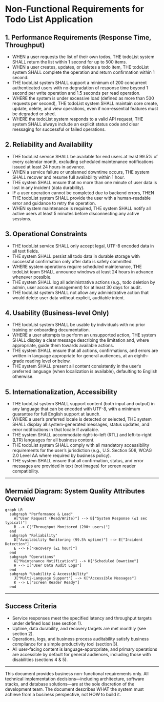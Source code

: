 # Non-Functional Requirements for Todo List Application

## 1. Performance Requirements (Response Time, Throughput)

- WHEN a user requests the list of their own todos, THE todoList system SHALL return the list within 1 second for up to 500 items.
- WHEN a user creates, updates, or deletes a todo item, THE todoList system SHALL complete the operation and return confirmation within 1 second.
- THE todoList system SHALL support a minimum of 200 concurrent authenticated users with no degradation of response time beyond 1 second per write operation and 1.5 seconds per read operation.
- WHERE the system is under excessive load (defined as more than 500 requests per second), THE todoList system SHALL maintain core create, update, delete, and view operations, even if non-essential features must be degraded or shed.
- WHERE the todoList system responds to a valid API request, THE system SHALL always include an explicit status code and clear messaging for successful or failed operations.

## 2. Reliability and Availability

- THE todoList service SHALL be available for end users at least 99.5% of every calendar month, excluding scheduled maintenance notifications issued at least 24 hours in advance.
- WHEN a service failure or unplanned downtime occurs, THE system SHALL recover and resume full availability within 1 hour.
- THE system SHALL ensure that no more than one minute of user data is lost in any incident (data durability).
- IF a user operation cannot be completed due to backend errors, THEN THE todoList system SHALL provide the user with a human-readable error and guidance to retry the operation.
- WHEN system maintenance is required, THE system SHALL notify all active users at least 5 minutes before disconnecting any active sessions.

## 3. Operational Constraints

- THE todoList service SHALL only accept legal, UTF-8 encoded data in all text fields.
- THE system SHALL persist all todo data in durable storage with successful confirmation only after data is safely committed.
- WHERE system operations require scheduled maintenance, THE todoList team SHALL announce windows at least 24 hours in advance whenever possible.
- THE system SHALL log all administrative actions (e.g., todo deletion by admin, user account management) for at least 30 days for audit.
- THE todoList system SHALL not allow any administrative action that would delete user data without explicit, auditable intent.

## 4. Usability (Business-level Only)

- THE todoList system SHALL be usable by individuals with no prior training or onboarding documentation.
- WHERE a user attempts to perform an unsupported action, THE system SHALL display a clear message describing the limitation and, where appropriate, guide them towards available actions.
- THE system SHALL ensure that all actions, confirmations, and errors are written in language appropriate for general audiences, at an eighth-grade reading level or below.
- THE system SHALL present all content consistently in the user’s preferred language (when localization is available), defaulting to English otherwise.

## 5. Internationalization, Accessibility

- THE todoList system SHALL support content (both input and output) in any language that can be encoded with UTF-8, with a minimum guarantee for full English support at launch.
- WHERE a user’s preferred locale is detected or selected, THE system SHALL display all system-generated messages, status updates, and error notifications in that locale if available.
- THE system SHALL accommodate right-to-left (RTL) and left-to-right (LTR) languages for all business content.
- THE todoList system SHALL comply with all mandatory accessibility requirements for the user’s jurisdiction (e.g., U.S. Section 508, WCAG 2.0 Level AA where required by business policy).
- THE system SHALL ensure that all confirmation, status, and error messages are provided in text (not images) for screen reader compatibility.

---

## Mermaid Diagram: System Quality Attributes Overview

```mermaid
graph LR
  subgraph "Performance & Load"
    A["User Request (Read/Write)"] --> B["System Response (≤1 sec typical)"]
    B --> C["Throughput Monitored (200+ users)"]
  end
  subgraph "Reliability"
    D["Availability Monitoring (99.5% uptime)"] --> E["Incident Detection"]
    E --> F["Recovery (≤1 hour)"]
  end
  subgraph "Operations"
    G["Maintenance Notification"] --> H["Scheduled Downtime"]
    H --> I["User Data Audit Logs"]
  end
  subgraph "Usability & Accessibility"
    J["Multi-Language Support"] --> K["Accessible Messages"]
    K --> L["Screen Reader Ready"]
  end
```

---

## Success Criteria

- Service responses meet the specified latency and throughput targets under defined load (see section 1).
- Uptime, data durability, and recovery targets are met monthly (see section 2).
- Operations, logs, and business process auditability satisfy business compliance for a simple productivity tool (section 3).
- All user-facing content is language-appropriate, and primary operations are accessible by default for general audiences, including those with disabilities (sections 4 & 5).

---

This document provides business non-functional requirements only. All technical implementation decisions—including architecture, software stacks, and database solutions—are at the sole discretion of the development team. The document describes WHAT the system must achieve from a business perspective, not HOW to build it.